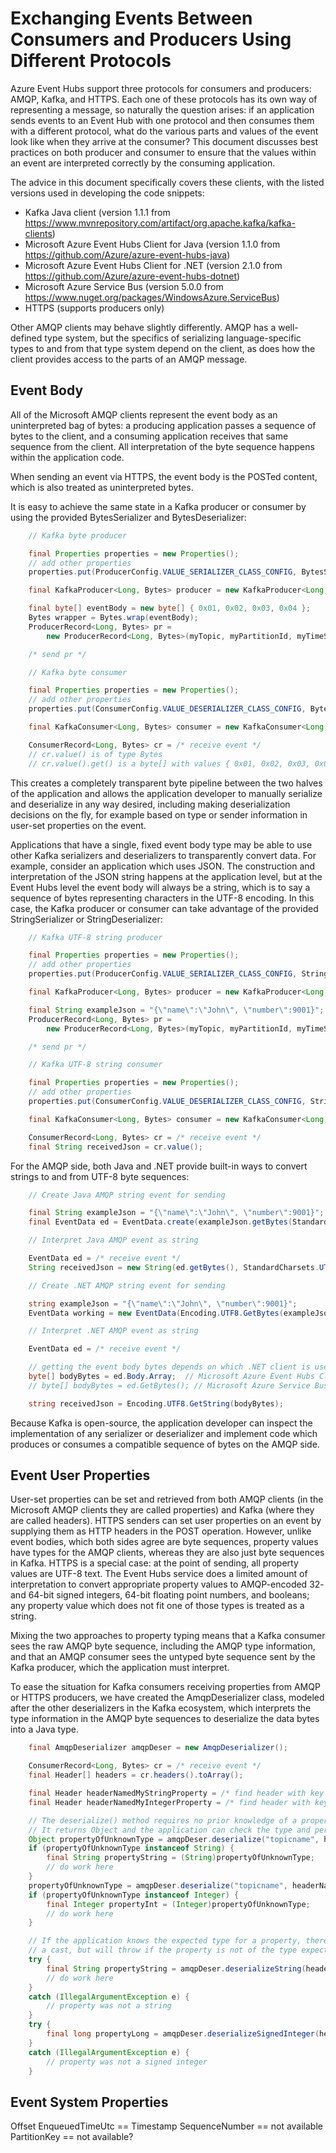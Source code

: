 # Exchanging Events Between Consumers and Producers Using Different Protocols

Azure Event Hubs support three protocols for consumers and producers: AMQP, Kafka, and HTTPS.
Each one of these protocols has its own way of representing a message, so naturally the question arises:
if an application sends events to an Event Hub with one protocol and then consumes them with a different protocol,
what do the various parts and values of the event look like when they arrive at the consumer? This document
discusses best practices on both producer and consumer to ensure that the values within an event are interpreted
correctly by the consuming application.

The advice in this document specifically covers these clients, with the listed versions used in developing
the code snippets:

* Kafka Java client (version 1.1.1 from https://www.mvnrepository.com/artifact/org.apache.kafka/kafka-clients)
* Microsoft Azure Event Hubs Client for Java (version 1.1.0 from https://github.com/Azure/azure-event-hubs-java)
* Microsoft Azure Event Hubs Client for .NET (version 2.1.0 from https://github.com/Azure/azure-event-hubs-dotnet)
* Microsoft Azure Service Bus (version 5.0.0 from https://www.nuget.org/packages/WindowsAzure.ServiceBus)
* HTTPS (supports producers only)

Other AMQP clients may behave slightly differently. AMQP has a well-defined type system, but the specifics of
serializing language-specific types to and from that type system depend on the client, as does how the client provides access
to the parts of an AMQP message.

## Event Body

All of the Microsoft AMQP clients represent the event body as an uninterpreted bag of bytes: a producing application
passes a sequence of bytes to the client, and a consuming application receives that same sequence from the client.
All interpretation of the byte sequence happens within the application code.

When sending an event via HTTPS, the event body is the POSTed content, which is also treated as uninterpreted
bytes.

It is easy to achieve the same state in a Kafka producer or consumer by using the provided BytesSerializer
and BytesDeserializer:

```java
    // Kafka byte producer

    final Properties properties = new Properties();
    // add other properties
    properties.put(ProducerConfig.VALUE_SERIALIZER_CLASS_CONFIG, BytesSerializer.class.getName());

    final KafkaProducer<Long, Bytes> producer = new KafkaProducer<Long, Bytes>(properties);

    final byte[] eventBody = new byte[] { 0x01, 0x02, 0x03, 0x04 };
    Bytes wrapper = Bytes.wrap(eventBody);
    ProducerRecord<Long, Bytes> pr =
        new ProducerRecord<Long, Bytes>(myTopic, myPartitionId, myTimeStamp, wrapper);

    /* send pr */
```

```java
    // Kafka byte consumer

    final Properties properties = new Properties();
    // add other properties
    properties.put(ConsumerConfig.VALUE_DESERIALIZER_CLASS_CONFIG, BytesDeserializer.class.getName());

    final KafkaConsumer<Long, Bytes> consumer = new KafkaConsumer<Long, Bytes>(properties);

    ConsumerRecord<Long, Bytes> cr = /* receive event */
    // cr.value() is of type Bytes
    // cr.value().get() is a byte[] with values { 0x01, 0x02, 0x03, 0x04 }
```

This creates a completely transparent byte pipeline between the two halves of the application and allows the
application developer to manually serialize and deserialize in any way desired, including making deserialization
decisions on the fly, for example based on type or sender information in user-set properties on the event.

Applications that have a single, fixed event body type may be able to use other Kafka serializers and 
deserializers to transparently convert data. For example, consider an application which uses JSON. The
construction and interpretation of the JSON string happens at the application level, but at the Event Hubs
level the event body will always be a string, which is to say a sequence of bytes representing characters
in the UTF-8 encoding. In this case, the Kafka producer or consumer can take advantage of the provided
StringSerializer or StringDeserializer:

```java
    // Kafka UTF-8 string producer

    final Properties properties = new Properties();
    // add other properties
    properties.put(ProducerConfig.VALUE_SERIALIZER_CLASS_CONFIG, StringSerializer.class.getName());

    final KafkaProducer<Long, Bytes> producer = new KafkaProducer<Long, Bytes>(properties);

    final String exampleJson = "{\"name\":\"John\", \"number\":9001}";
    ProducerRecord<Long, Bytes> pr =
        new ProducerRecord<Long, Bytes>(myTopic, myPartitionId, myTimeStamp, exampleJson);

    /* send pr */
```

```java
    // Kafka UTF-8 string consumer

    final Properties properties = new Properties();
    // add other properties
    properties.put(ConsumerConfig.VALUE_DESERIALIZER_CLASS_CONFIG, StringDeserializer.class.getName());

    final KafkaConsumer<Long, Bytes> consumer = new KafkaConsumer<Long, Bytes>(properties);

    ConsumerRecord<Long, Bytes> cr = /* receive event */
    final String receivedJson = cr.value();
```

For the AMQP side, both Java and .NET provide built-in ways to convert strings to and from UTF-8 byte sequences:

```java
    // Create Java AMQP string event for sending

    final String exampleJson = "{\"name\":\"John\", \"number\":9001}";
    final EventData ed = EventData.create(exampleJson.getBytes(StandardCharsets.UTF_8));
```

```java
    // Interpret Java AMQP event as string

    EventData ed = /* receive event */
    String receivedJson = new String(ed.getBytes(), StandardCharsets.UTF_8);
```

```csharp
    // Create .NET AMQP string event for sending

    string exampleJson = "{\"name\":\"John\", \"number\":9001}";
    EventData working = new EventData(Encoding.UTF8.GetBytes(exampleJson));
```

```csharp
    // Interpret .NET AMQP event as string

    EventData ed = /* receive event */

    // getting the event body bytes depends on which .NET client is used
    byte[] bodyBytes = ed.Body.Array;  // Microsoft Azure Event Hubs Client for .NET
    // byte[] bodyBytes = ed.GetBytes(); // Microsoft Azure Service Bus

    string receivedJson = Encoding.UTF8.GetString(bodyBytes);
```

Because Kafka is open-source, the application developer can inspect the implementation of any serializer
or deserializer and implement code which produces or consumes a compatible sequence of bytes on the AMQP side.


## Event User Properties

User-set properties can be set and retrieved from both AMQP clients
(in the Microsoft AMQP clients they are called properties) and Kafka (where they are called headers). HTTPS
senders can set user properties on an event by supplying them as HTTP headers in the POST operation.
However, unlike event bodies, which both sides agree are byte sequences, property values have types for the
AMQP clients, whereas they are also just byte sequences in Kafka. HTTPS is a special case: at the point of
sending, all property values are UTF-8 text. The Event Hubs service does a limited amount of interpretation
to convert appropriate property values to AMQP-encoded 32- and 64-bit signed integers, 64-bit floating point
numbers, and booleans; any property value which does not fit one of those types is treated as a string.

Mixing the two approaches to property typing means that a Kafka consumer sees the raw AMQP byte sequence,
including the AMQP type information, and that an AMQP consumer sees the untyped byte sequence sent by the Kafka
producer, which the application must interpret.

To ease the situation for Kafka consumers receiving properties from AMQP or HTTPS producers, we have created the
AmqpDeserializer class, modeled after the other deserializers in the Kafka ecosystem, which interprets the
type information in the AMQP byte sequences to deserialize the data bytes into a Java type.

```java
    final AmqpDeserializer amqpDeser = new AmqpDeserializer();

    ConsumerRecord<Long, Bytes> cr = /* receive event */
    final Header[] headers = cr.headers().toArray();

    final Header headerNamedMyStringProperty = /* find header with key "MyStringProperty" */
    final Header headerNamedMyIntegerProperty = /* find header with key "MyIntegerProperty" */

    // The deserialize() method requires no prior knowledge of a property's type.
    // It returns Object and the application can check the type and perform a cast later.
    Object propertyOfUnknownType = amqpDeser.deserialize("topicname", headerNamedMyStringProperty.value());
    if (propertyOfUnknownType instanceof String) {
        final String propertyString = (String)propertyOfUnknownType;
        // do work here
    }
    propertyOfUnknownType = amqpDeser.deserialize("topicname", headerNamedMyIntegerProperty.value());
    if (propertyOfUnknownType instanceof Integer) {
        final Integer propertyInt = (Integer)propertyOfUnknownType;
        // do work here
    }

    // If the application knows the expected type for a property, there are methods which do not require
    // a cast, but will throw if the property is not of the type expected.
    try {
        final String propertyString = amqpDeser.deserializeString(headerNamedMyStringProperty.value());
        // do work here
    }
    catch (IllegalArgumentException e) {
        // property was not a string
    }
    try {
        final long propertyLong = amqpDeser.deserializeSignedInteger(headerNamedMyIntegerProperty.value());
    }
    catch (IllegalArgumentException e) {
        // property was not a signed integer
    }
```




## Event System Properties

Offset
EnqueuedTimeUtc == Timestamp
SequenceNumber == not available
PartitionKey == not available?
